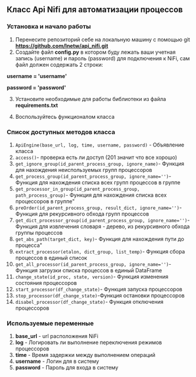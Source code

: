 ## Класс Api Nifi для автоматизации процессов

### Установка и начало работы
1. Перенесите репозиторий себе на локальную машину c помощью git
**https://github.com/lnetw/api_nifi.git**
2. Создайте файл **config.py** в котором буду лежать ваши учетная запись (username) и пароль (password) для подключения к NiFi, сам файл должен содержать 2 строки:
   
**username = 'username'**

**password = 'password'**

3. Установите необходимые для работы библиотеки из файла **requirements.txt**

4. Воспользуйтесь функционалом класса

### Список доступных методов класса

1. `ApiEngine(base_url, log, time, username, password)` - Объявление класса
2. `access()`- проверка есть ли доступ (201 значит что все хорошо)
3. `get_ignore_group(id_parent_process_group, ignore_name)`- Функция для нахождения неиспользуемых групп процессоров
4. `get_process_group(id_parent_process_group, ignore_name='')`- Функция для нахождения списка всех групп процессов в группе
5. `get_processor_in_group(id_parent_process_group, path_process_group)`- Функция для нахождения списка всех процессоров в группе"
6. `preOrder(id_parent_process_group, result_dict, ignore_name='')`- Функция для рекурсивного обхода групп процессов
7. `get_dict_processor_group(id_parent_process_group, ignore_name='')`- Функция для извлечения словаря - дерево, из рекурсивного обхода группы процессов
8. `get_abs_path(target_dict, key)`- Функция для нахождения пути до процесса"
9. `extract_processor(etalon, dict_group, list_temp)`- Функция сбора процессов в единый список
10. `get_all_processor(id_parent_process_group, ignore_name='')`- Функция загрузки списка процессов в единый DataFrame
11. `change_state(id_proc, state, version)`- Функция изменения состояния процессоров
12. `start_processor(df_change_state)`- Функция запуска процессоров
13. `stop_processor(df_change_state)`-Функция остановки процессоров
14. `disabel_processor(df_change_state)`- Функция отключения процессоров

### Используемые переменные

1. **base_url** - url расположения NiFi
2. **log** - Логировать ли выполнение переключения режимов процессоров
3. **time** - Время задержки между выполнением операций
4. **username** - Логин для в систему
5. **password** - Пароль для входа в систему
